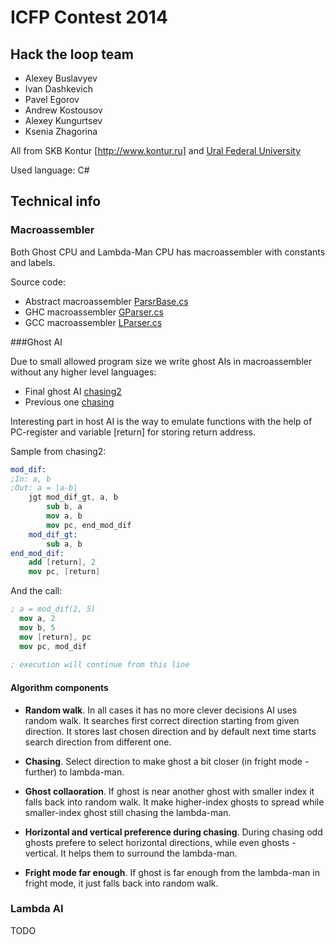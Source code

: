 # ICFP Contest 2014

## Hack the loop team
  * Alexey Buslavyev
  * Ivan Dashkevich
  * Pavel Egorov
  * Andrew Kostousov
  * Alexey Kungurtsev
  * Ksenia Zhagorina

All from SKB Kontur [http://www.kontur.ru] and [Ural Federal University](http://www.urfu.ru)

Used language: C#

## Technical info

### Macroassembler

Both Ghost CPU and Lambda-Man CPU has macroassembler with constants and labels.

Source code:
  * Abstract macroassembler [ParsrBase.cs](src/Lib/Parsing/ParserBase.cs)
  * GHC macroassembler [GParser.cs](src/Lib/Parsing/GParsing/GParser.cs)
  * GCC macroassembler [LParser.cs](src/Lib/Parsing/LParsing/LParser.cs)

###Ghost AI

Due to small allowed program size we write ghost AIs in macroassembler without any higher level languages:

  * Final ghost AI [chasing2](ghosts/chasing2.mghc)
  * Previous one [chasing](ghosts/chasing.mghc)

Interesting part in host AI is the way to emulate functions with the help of PC-register and variable [return] for storing return address.

Sample from chasing2:
```nasm
mod_dif:
;In: a, b
;Out: a = |a-b|
	jgt mod_dif_gt, a, b
		sub b, a
		mov a, b
		mov pc, end_mod_dif
	mod_dif_gt:
		sub a, b
end_mod_dif:
	add [return], 2
	mov pc, [return]
```

And the call:
```nasm
; a = mod_dif(2, 5)
  mov a, 2
  mov b, 5
  mov [return], pc
  mov pc, mod_dif
  
; execution will continue from this line
```

#### Algorithm components

* **Random walk**. In all cases it has no more clever decisions AI uses random walk. It searches first correct direction starting from given direction. It stores last chosen direction and by default next time starts search direction from different one.
* **Chasing**. Select direction to make ghost a bit closer (in fright mode - further) to lambda-man.

* **Ghost collaoration**. If ghost is near another ghost with smaller index it falls back into random walk. It make higher-index ghosts to spread while smaller-index ghost still chasing the lambda-man.

* **Horizontal and vertical preference during chasing**. During chasing odd ghosts prefere to select horizontal directions, while even ghosts - vertical. It helps them to surround the lambda-man.

* **Fright mode far enough**. If ghost is far enough from the lambda-man in fright mode, it just falls back into random walk.

### Lambda AI

TODO
